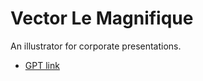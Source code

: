 # Vector Le Magnifique

An illustrator for corporate presentations.

* [GPT link](https://chat.openai.com/g/g-wagBADp7N-vector-le-magnifique)
